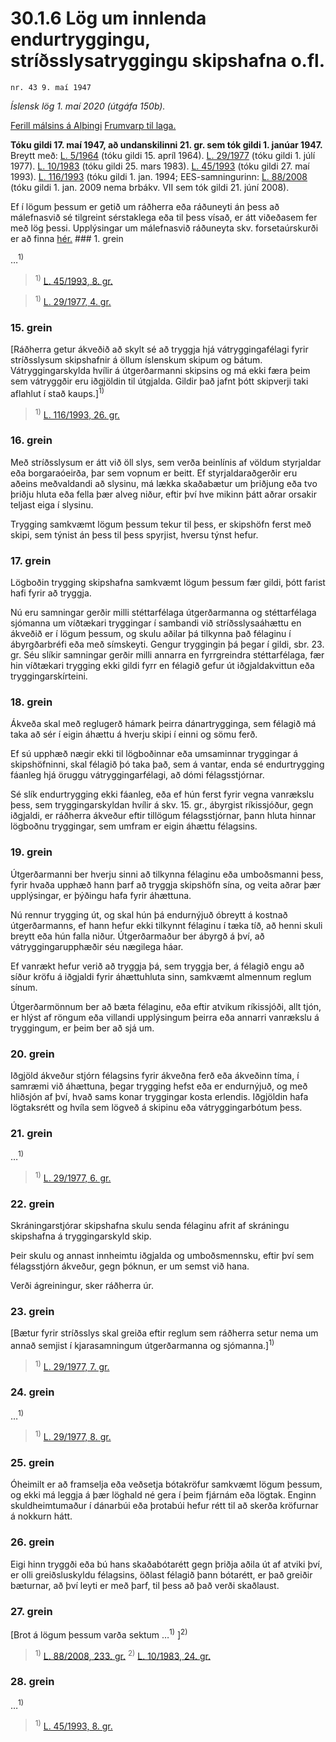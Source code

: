 # 30.1.6 Lög um innlenda endurtryggingu, stríðsslysatryggingu skipshafna o.fl.

`nr. 43 9. maí 1947`

_Íslensk lög 1. maí 2020 (útgáfa 150b)._

[Ferill málsins á Alþingi](https://www.althingi.is/thingstorf/thingmalalistar-eftir-thingum/ferill/?ltg=66&mnr=48)
[Frumvarp til laga.](https://www.althingi.is/altext/66/s/pdf/0074.pdf)

**Tóku gildi 17. maí 1947, að undanskilinni 21. gr. sem tók gildi 1. janúar 1947.**
Breytt með:
[L. 5/1964](https://althingi.is/altext/stjtnr.html#1964005) (tóku gildi 15. apríl 1964).
[L. 29/1977](https://althingi.is/altext/stjtnr.html#1977029) (tóku gildi 1. júlí 1977).
[L. 10/1983](https://althingi.is/altext/stjtnr.html#1983010) (tóku gildi 25. mars 1983).
[L. 45/1993](https://althingi.is/altext/stjt/1993.045.html) (tóku gildi 27. maí 1993).
[L. 116/1993](https://althingi.is/altext/stjt/1993.116.html) (tóku gildi 1. jan. 1994;
EES-samningurinn:
[L. 88/2008](https://althingi.is/altext/stjt/2008.088.html) (tóku gildi 1. jan. 2009 nema brbákv. VII sem tók gildi 21. júní 2008).

Ef í lögum þessum er getið um ráðherra eða ráðuneyti án þess að málefnasvið sé tilgreint sérstaklega eða til þess vísað, er átt viðeðasem fer með lög þessi. Upplýsingar um málefnasvið ráðuneyta skv. forsetaúrskurði er að finna [hér.](2018119.md) ### 1. grein

…<sup>1)</sup> 

> <sup>1)</sup> [L. 45/1993, 8. gr.](https://althingi.is/altext/stjt/1993.045.html)

> <sup>1)</sup> [L. 29/1977, 4. gr.](https://althingi.is/altext/stjtnr.html#1977029?g4)

### 15. grein

[Ráðherra getur ákveðið að skylt sé að tryggja hjá vátryggingafélagi fyrir stríðsslysum skipshafnir á öllum íslenskum skipum og bátum. Vátryggingarskylda hvílir á útgerðarmanni skipsins og má ekki færa þeim sem vátryggðir eru iðgjöldin til útgjalda. Gildir það jafnt þótt skipverji taki aflahlut í stað kaups.]<sup>1)</sup> 

> <sup>1)</sup> [L. 116/1993, 26. gr.](https://althingi.is/altext/stjt/1993.116.html)

### 16. grein

Með stríðsslysum er átt við öll slys, sem verða beinlínis af völdum styrjaldar eða borgaraóeirða, þar sem vopnum er beitt. Ef styrjaldaraðgerðir eru aðeins meðvaldandi að slysinu, má lækka skaðabætur um þriðjung eða tvo þriðju hluta eða fella þær alveg niður, eftir því hve mikinn þátt aðrar orsakir teljast eiga í slysinu.

Trygging samkvæmt lögum þessum tekur til þess, er skipshöfn ferst með skipi, sem týnist án þess til þess spyrjist, hversu týnst hefur.

### 17. grein

Lögboðin trygging skipshafna samkvæmt lögum þessum fær gildi, þótt farist hafi fyrir að tryggja.

Nú eru samningar gerðir milli stéttarfélaga útgerðarmanna og stéttarfélaga sjómanna um víðtækari tryggingar í sambandi við stríðsslysaáhættu en ákveðið er í lögum þessum, og skulu aðilar þá tilkynna það félaginu í ábyrgðarbréfi eða með símskeyti. Gengur tryggingin þá þegar í gildi, sbr. 23. gr. Séu slíkir samningar gerðir milli annarra en fyrrgreindra stéttarfélaga, fær hin víðtækari trygging ekki gildi fyrr en félagið gefur út iðgjaldakvittun eða tryggingarskírteini.

### 18. grein

Ákveða skal með reglugerð hámark þeirra dánartrygginga, sem félagið má taka að sér í eigin áhættu á hverju skipi í einni og sömu ferð.

Ef sú upphæð nægir ekki til lögboðinnar eða umsaminnar tryggingar á skipshöfninni, skal félagið þó taka það, sem á vantar, enda sé endurtrygging fáanleg hjá öruggu vátryggingarfélagi, að dómi félagsstjórnar.

Sé slík endurtrygging ekki fáanleg, eða ef hún ferst fyrir vegna vanrækslu þess, sem tryggingarskyldan hvílir á skv. 15. gr., ábyrgist ríkissjóður, gegn iðgjaldi, er ráðherra ákveður eftir tillögum félagsstjórnar, þann hluta hinnar lögboðnu tryggingar, sem umfram er eigin áhættu félagsins.

### 19. grein

Útgerðarmanni ber hverju sinni að tilkynna félaginu eða umboðsmanni þess, fyrir hvaða upphæð hann þarf að tryggja skipshöfn sína, og veita aðrar þær upplýsingar, er þýðingu hafa fyrir áhættuna.

Nú rennur trygging út, og skal hún þá endurnýjuð óbreytt á kostnað útgerðarmanns, ef hann hefur ekki tilkynnt félaginu í tæka tíð, að henni skuli breytt eða hún falla niður. Útgerðarmaður ber ábyrgð á því, að vátryggingarupphæðir séu nægilega háar.

Ef vanrækt hefur verið að tryggja þá, sem tryggja ber, á félagið engu að síður kröfu á iðgjaldi fyrir áhættuhluta sinn, samkvæmt almennum reglum sínum.

Útgerðarmönnum ber að bæta félaginu, eða eftir atvikum ríkissjóði, allt tjón, er hlýst af röngum eða villandi upplýsingum þeirra eða annarri vanrækslu á tryggingum, er þeim ber að sjá um.

### 20. grein

Iðgjöld ákveður stjórn félagsins fyrir ákveðna ferð eða ákveðinn tíma, í samræmi við áhættuna, þegar trygging hefst eða er endurnýjuð, og með hliðsjón af því, hvað sams konar tryggingar kosta erlendis. Iðgjöldin hafa lögtaksrétt og hvíla sem lögveð á skipinu eða vátryggingarbótum þess.

### 21. grein

…<sup>1)</sup> 

> <sup>1)</sup> [L. 29/1977, 6. gr.](https://althingi.is/altext/stjtnr.html#1977029?g6)

### 22. grein

Skráningarstjórar skipshafna skulu senda félaginu afrit af skráningu skipshafna á tryggingarskyld skip.

Þeir skulu og annast innheimtu iðgjalda og umboðsmennsku, eftir því sem félagsstjórn ákveður, gegn þóknun, er um semst við hana.

Verði ágreiningur, sker ráðherra úr.

### 23. grein

[Bætur fyrir stríðsslys skal greiða eftir reglum sem ráðherra setur nema um annað semjist í kjarasamningum útgerðarmanna og sjómanna.]<sup>1)</sup> 

> <sup>1)</sup> [L. 29/1977, 7. gr.](https://althingi.is/altext/stjtnr.html#1977029?g7)

### 24. grein

…<sup>1)</sup> 

> <sup>1)</sup> [L. 29/1977, 8. gr.](https://althingi.is/altext/stjtnr.html#1977029?g8)

### 25. grein

Óheimilt er að framselja eða veðsetja bótakröfur samkvæmt lögum þessum, og ekki má leggja á þær löghald né gera í þeim fjárnám eða lögtak. Enginn skuldheimtumaður í dánarbúi eða þrotabúi hefur rétt til að skerða kröfurnar á nokkurn hátt.

### 26. grein

Eigi hinn tryggði eða bú hans skaðabótarétt gegn þriðja aðila út af atviki því, er olli greiðsluskyldu félagsins, öðlast félagið þann bótarétt, er það greiðir bæturnar, að því leyti er með þarf, til þess að það verði skaðlaust.

### 27. grein

[Brot á lögum þessum varða sektum …<sup>1)</sup> ]<sup>2)</sup> 

> <sup>1)</sup> [L. 88/2008, 233. gr.](https://althingi.is/altext/stjt/2008.088.html#G233) <sup>2)</sup> [L. 10/1983, 24. gr.](https://althingi.is/altext/stjtnr.html#1983010?g24)

### 28. grein

…<sup>1)</sup> 

> <sup>1)</sup> [L. 45/1993, 8. gr.](https://althingi.is/altext/stjt/1993.045.html)
